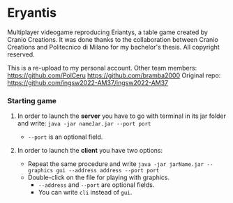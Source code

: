 # Eryantis

Multiplayer videogame reproducing Eriantys, a table game created by Cranio Creations. 
It was done thanks to the collaboration between Cranio Creations and Politecnico di Milano for my bachelor's thesis. 
All copyright reserved. 

This is a re-upload to my personal account. Other team members: https://github.com/PolCeru https://github.com/bramba2000
Original repo: https://github.com/ingsw2022-AM37/ingsw2022-AM37

### Starting game

1) In order to launch the **server** you have to go with terminal in its jar folder and
   write: `java -jar nameJar.jar --port port`
    - `--port` is an optional field.

2) In order to launch the **client** you have two options:
    - Repeat the same procedure and write `java -jar jarName.jar --graphics gui --address address --port port`
    - Double-click on the file for playing with graphics.
        - `--address` and `--port` are optional fields.
        - You can write `cli` instead of `gui`.
